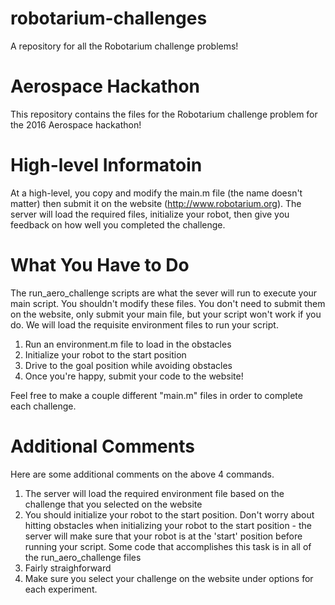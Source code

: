 # robotarium-challenges
A repository for all the Robotarium challenge problems!

# Aerospace Hackathon

This repository contains the files for the Robotarium challenge problem for the 2016 Aerospace hackathon! 

# High-level Informatoin 

At a high-level, you copy and modify the main.m file (the name doesn't matter) then submit it on the website (http://www.robotarium.org).  The server will load the required files, initialize your robot, then give you feedback on how well you completed the challenge.

# What You Have to Do 

The run_aero_challenge scripts are what the sever will run to execute your main script.  You shouldn't modify these files.  You don't need to submit them on the website, only submit your main file, but your script won't work if you do.  We will load the requisite environment files to run your script.  

1.  Run an environment.m file to load in the obstacles 
2.  Initialize your robot to the start position
3.  Drive to the goal position while avoiding obstacles
4.  Once you're happy, submit your code to the website! 

Feel free to make a couple different "main.m" files in order to complete each challenge.

# Additional Comments 

Here are some additional comments on the above 4 commands.

1.  The server will load the required environment file based on the challenge that you selected on the website 
2.  You should initialize your robot to the start position.  Don't worry about hitting obstacles when initializing your robot to the start position - the server will make sure that your robot is at the 'start' position before running your script.  Some code that accomplishes this task is in all of the run_aero_challenge files 
3.  Fairly straighforward
4.  Make sure you select your challenge on the website under options for each experiment.
